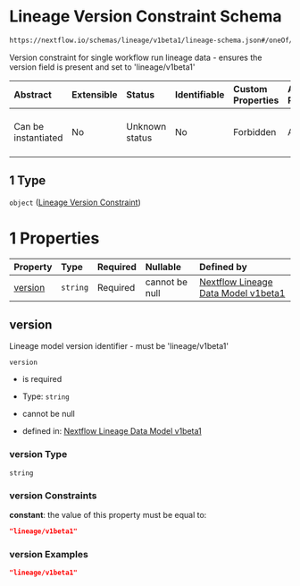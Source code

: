 # Lineage Version Constraint Schema

```txt
https://nextflow.io/schemas/lineage/v1beta1/lineage-schema.json#/oneOf/0/allOf/1
```

Version constraint for single workflow run lineage data - ensures the version field is present and set to 'lineage/v1beta1'

| Abstract            | Extensible | Status         | Identifiable | Custom Properties | Additional Properties | Access Restrictions | Defined In                                                                                                   |
| :------------------ | :--------- | :------------- | :----------- | :---------------- | :-------------------- | :------------------ | :----------------------------------------------------------------------------------------------------------- |
| Can be instantiated | No         | Unknown status | No           | Forbidden         | Allowed               | none                | [nextflow-lineage-v1beta1-schema.json\*](../out/nextflow-lineage-v1beta1-schema.json "open original schema") |

## 1 Type

`object` ([Lineage Version Constraint](nextflow-lineage-v1beta1-schema-oneof-single-workflow-run-allof-lineage-version-constraint.md))

# 1 Properties

| Property            | Type     | Required | Nullable       | Defined by                                                                                                                                                                                                                                                    |
| :------------------ | :------- | :------- | :------------- | :------------------------------------------------------------------------------------------------------------------------------------------------------------------------------------------------------------------------------------------------------------ |
| [version](#version) | `string` | Required | cannot be null | [Nextflow Lineage Data Model v1beta1](nextflow-lineage-v1beta1-schema-oneof-single-workflow-run-allof-lineage-version-constraint-properties-version.md "https://nextflow.io/schemas/lineage/v1beta1/lineage-schema.json#/oneOf/0/allOf/1/properties/version") |

## version

Lineage model version identifier - must be 'lineage/v1beta1'

`version`

* is required

* Type: `string`

* cannot be null

* defined in: [Nextflow Lineage Data Model v1beta1](nextflow-lineage-v1beta1-schema-oneof-single-workflow-run-allof-lineage-version-constraint-properties-version.md "https://nextflow.io/schemas/lineage/v1beta1/lineage-schema.json#/oneOf/0/allOf/1/properties/version")

### version Type

`string`

### version Constraints

**constant**: the value of this property must be equal to:

```json
"lineage/v1beta1"
```

### version Examples

```json
"lineage/v1beta1"
```
